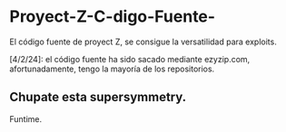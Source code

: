 # Proyect-Z-C-digo-Fuente-
El código fuente de proyect Z, se consigue la versatilidad para exploits. 

[4/2/24]: el código fuente ha sido sacado mediante ezyzip.com, afortunadamente, tengo la mayoría de los repositorios. 

Chupate esta supersymmetry. 
-
Funtime. 
